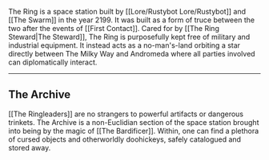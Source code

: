 The Ring is a space station built by [[Lore/Rustybot Lore/Rustybot]] and [[The Swarm]] in the year 2199. It was built as a form of truce between the two after the events of [[First Contact]]. Cared for by [[The Ring Steward|The Steward]], The Ring is purposefully kept free of military and industrial equipment. It instead acts as a no-man's-land orbiting a star directly between The Milky Way and Andromeda where all parties involved can diplomatically interact.

---
## The Archive
[[The Ringleaders]] are no strangers to powerful artifacts or dangerous trinkets. The Archive is a non-Euclidian section of the space station brought into being by the magic of [[The Bardificer]]. Within, one can find a plethora of cursed objects and otherworldly doohickeys, safely catalogued and stored away.